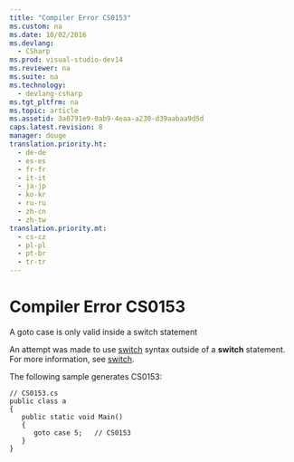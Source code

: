 ```yaml
---
title: "Compiler Error CS0153"
ms.custom: na
ms.date: 10/02/2016
ms.devlang: 
  - CSharp
ms.prod: visual-studio-dev14
ms.reviewer: na
ms.suite: na
ms.technology: 
  - devlang-csharp
ms.tgt_pltfrm: na
ms.topic: article
ms.assetid: 3a0791e9-0ab9-4eaa-a230-d39aabaa9d5d
caps.latest.revision: 8
manager: douge
translation.priority.ht: 
  - de-de
  - es-es
  - fr-fr
  - it-it
  - ja-jp
  - ko-kr
  - ru-ru
  - zh-cn
  - zh-tw
translation.priority.mt: 
  - cs-cz
  - pl-pl
  - pt-br
  - tr-tr
---
```

# Compiler Error CS0153
A goto case is only valid inside a switch statement  
  
 An attempt was made to use [switch](../Topic/switch%20\(C%23%20Reference\).md) syntax outside of a **switch** statement. For more information, see [switch](../Topic/switch%20\(C%23%20Reference\).md).  
  
 The following sample generates CS0153:  
  
```  
// CS0153.cs  
public class a  
{  
   public static void Main()  
   {  
      goto case 5;   // CS0153  
   }  
}  
```